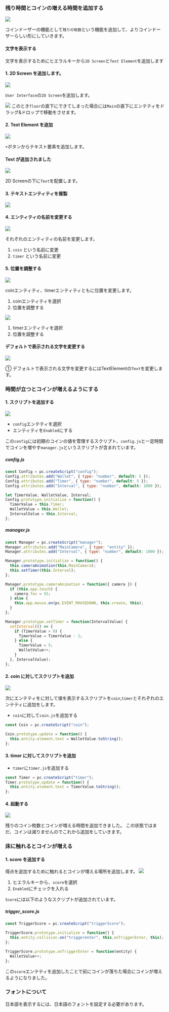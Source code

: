 ### 残り時間とコインの増える時間を追加する

![](/assets/tokuten.png)

コインドーザーの機能として`残りの枚数`という機能を追加して、よりコインドーザーらしい形にしていきます。

#### 文字を表示する

文字を表示するためにヒエラルキーから`2D Screen`と`Text Element`を追加します
#### 1. 2D Screen を追加します。

![](/assets/2dscreen1.png)

`User Interface`の`2D Screen`を追加します。

![](/assets/main.png)
このとき`floor`の直下にできてしまった場合には`Main`の直下にエンテティをドラッグ&ドロップで移動をさせます。

#### 2. Text Element を追加

![](/assets/entity.png)

`+`ボタンからテキスト要素を追加します。

#### Text が追加されました

![](/assets/text.png)  

2D Screenの下に`Text`を配置します。

#### 3. テキストエンティティを複製

![](/assets/t3.png)

#### 4. エンティティの名前を変更する

![](/assets/t45.png)

それぞれのエンティティの名前を変更します。

1. `coin` という名前に変更
2. `timer` という名前に変更

#### 5. 位置を調整する

![](/assets/a45.png)

coinエンティティ、timerエンティティともに位置を変更します。

1. coinエンティティを選択
2. 位置を調整する


![](/assets/a67.png)

1. timerエンティティを選択
2. 位置を調整する

#### デフォルトで表示される文字を変更する

![](/assets/a1.png)

① デフォルトで表示される文字を変更するにはTextElementの`Text`を変更します。

### 時間が立つとコインが増えるようにする

#### 1. スクリプトを追加する

![](/assets/enabled.png)


- `config`エンテティを選択
- エンティティを`Enabled`にする

この`config`には初期のコインの値を管理するスクリプト、`config.js`と一定時間でコインを増やす`manager.js`というスクリプトが含まれています。

##### config.js

```javascript
const Config = pc.createScript("config");
Config.attributes.add("Wallet", { type: "number", default: 5 });
Config.attributes.add("Timer", { type: "number", default: 5 });
Config.attributes.add("Interval", { type: "number", default: 1000 });

let TimerValue, WalletValue, Interval;
Config.prototype.initialize = function() {
  TimerValue = this.Timer;
  WalletValue = this.Wallet;
  IntervalValue = this.Interval;
};
```

##### manager.js

```javascript
const Manager = pc.createScript("manager");
Manager.attributes.add("MainCamera", { type: "entity" });
Manager.attributes.add("Interval", { type: "number", default: 1000 });

Manager.prototype.initialize = function() {
  this.cameraAnimation(this.MainCamera);
  this.setTimer(this.Interval);
};

Manager.prototype.cameraAnimation = function({ camera }) {
  if (this.app.touch) {
    camera.fov = 55;
  } else {
    this.app.mouse.on(pc.EVENT_MOUSEDOWN, this.create, this);
  }
};

Manager.prototype.setTimer = function(IntervalValue) {
  setInterval(() => {
    if (TimerValue > 0) {
      TimerValue = TimerValue - 1;
    } else {
      TimerValue = 5;
      WalletValue++;
    }
  }, IntervalValue);
};
```

#### 2. coin に対してスクリプトを追加

![](/assets/12.png)

次にエンテティをに対して値を表示するスクリプトを`coin`,`timer`とそれぞれのエンテティに追加をします。

- `coin`に対して`coin.js`を追加する

```javascript
const Coin = pc.createScript("coin");

Coin.prototype.update = function() {
  this.entity.element.text = WalletValue.toString();
};
```

#### 3. timer に対してスクリプトを追加

- `timer`に`timer.js`を追加する

```javascript
const Timer = pc.createScript("timer");
Timer.prototype.update = function() {
  this.entity.element.text = TimerValue.toString();
};
```

#### 4. 起動する

![](/assets/l1.png)

残りのコイン枚数とコインが増える時間を追加できました。
この状態ではまだ、コインは減りませんのでこれから追加をしていきます。

### 床に触れるとコインが増える

#### 1. score を追加する

得点を追加するために触れるとコインが増える場所を追加します。
![](/assets/ts.png)

1. ヒエラルキーから、`score`を選択
2. `Enabled`にチェックを入れる

`Score`には以下のようなスクリプトが追加されています。

##### trigger_score.js

```javascript
const TriggerScore = pc.createScript("triggerScore");

TriggerScore.prototype.initialize = function() {
  this.entity.collision.on("triggerenter", this.onTriggerEnter, this);
};

TriggerScore.prototype.onTriggerEnter = function(entity) {
  WalletValue++;
};
```

この`score`エンテティを追加したことで前にコインが落ちた場合にコインが増えるようになりました。

### フォントについて

日本語を表示するには、日本語のフォントを設定する必要があります。
